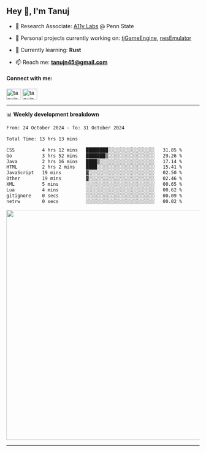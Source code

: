 <h2>Hey 👋, I'm Tanuj</h2>

- 🔬 Research Associate: [A11y Labs](https://a11y.ist.psu.edu/) @ Penn State 

- 🔭 Personal projects currently working on: [tjGameEngine](https://github.com/tanujn45/tjGameEngine), [nesEmulator](https://github.com/tanujn45/nesEmulator)

- 🌱 Currently learning: **Rust**

- 📫 Reach me: **tanujn45@gmail.com**

<h4 align="left">Connect with me:</h4>
<p align="left">
<a href="https://twitter.com/tanujn45" target="blank"><img align="center" src="https://raw.githubusercontent.com/rahuldkjain/github-profile-readme-generator/master/src/images/icons/Social/twitter.svg" alt="tanujn45" height="28" width="38" /></a>
<a href="https://linkedin.com/in/tanujn45" target="blank"><img align="center" src="https://raw.githubusercontent.com/rahuldkjain/github-profile-readme-generator/master/src/images/icons/Social/linked-in-alt.svg" alt="tanujn45" height="28" width="38" /></a>
</p>

-------

📊 **Weekly development breakdown**
<!--START_SECTION:waka-->

```txt
From: 24 October 2024 - To: 31 October 2024

Total Time: 13 hrs 13 mins

CSS          4 hrs 12 mins   ████████░░░░░░░░░░░░░░░░░   31.85 %
Go           3 hrs 52 mins   ███████▒░░░░░░░░░░░░░░░░░   29.26 %
Java         2 hrs 16 mins   ████▒░░░░░░░░░░░░░░░░░░░░   17.14 %
HTML         2 hrs 2 mins    ████░░░░░░░░░░░░░░░░░░░░░   15.41 %
JavaScript   19 mins         ▓░░░░░░░░░░░░░░░░░░░░░░░░   02.50 %
Other        19 mins         ▓░░░░░░░░░░░░░░░░░░░░░░░░   02.46 %
XML          5 mins          ░░░░░░░░░░░░░░░░░░░░░░░░░   00.65 %
Lua          4 mins          ░░░░░░░░░░░░░░░░░░░░░░░░░   00.62 %
gitignore    0 secs          ░░░░░░░░░░░░░░░░░░░░░░░░░   00.09 %
netrw        0 secs          ░░░░░░░░░░░░░░░░░░░░░░░░░   00.02 %
```

<!--END_SECTION:waka-->

<img src="https://wakatime.com/share/@018e9abd-1aa4-4aa6-9db7-5ca3b999e810/4650b67a-98aa-46b4-b598-3d8a2451f0df.svg" width="600"/>

-------
